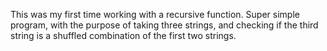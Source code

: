 This was my first time working with a recursive function. Super simple program, with the purpose of taking three strings, and checking if the third string is a shuffled combination of the first two strings.
